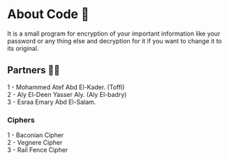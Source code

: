 # About Code 💫
It is a small program for encryption of your important information like your password or any thing else and decryption for it if you want to change it to its original.
## Partners 🤎💫
1 - Mohammed Atef Abd El-Kader.   (Toffi)                
2 - Aly El-Deen Yasser Aly.       (Aly El-badry)    
3 - Esraa Emary Abd El-Salam.
### Ciphers 
1 - Baconian Cipher                      
2 - Vegnere Cipher                       
3 - Rail Fence Cipher                     
